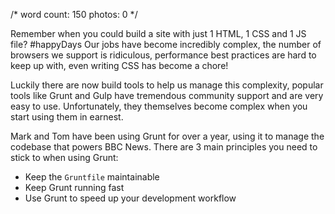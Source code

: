 /*
	word count: 150
	photos: 0
*/

Remember when you could build a site with just 1 HTML, 1 CSS and 1 JS file?  #happyDays Our jobs have become incredibly complex, the number of browsers we support is ridiculous, performance best practices are hard to keep up with, even writing CSS has become a chore!

Luckily there are now build tools to help us manage this complexity, popular tools like Grunt and Gulp have tremendous community support and are very easy to use.  Unfortunately, they themselves become complex when you start using them in earnest.

Mark and Tom have been using Grunt for over a year, using it to manage the codebase that powers BBC News.  There are 3 main principles you need to stick to when using Grunt:

* Keep the `Gruntfile` maintainable
* Keep Grunt running fast
* Use Grunt to speed up your development workflow
